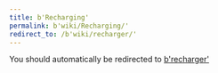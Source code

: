 ```yaml
---
title: b'Recharging'
permalink: b'wiki/Recharging/'
redirect_to: /b'wiki/recharger/'
---
```


You should automatically be redirected to [b'recharger'](/b'wiki/recharger/')
